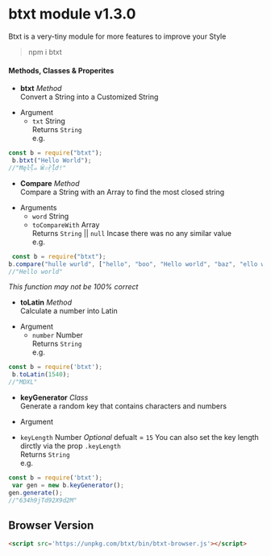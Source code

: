 # btxt module v1.3.0
Btxt is a very-tiny module for more features to improve your Style

> npm i btxt

#### Methods, Classes & Properites
* **btxt** *Method*<br>
 Convert a String into a Customized String
- Argument 
  * `txt` String<br>
 Returns `String`<br>
e.g.
```js
const b = require("btxt");
 b.btxt("Hello World");
//"Ħȩŀḹ๑ Ŵ๏ṝḹժ!"
```
* **Compare** *Method*<br>
 Compare a String with an Array to find the most closed string
- Arguments 
  * `word` String
  * `toCompareWith` Array<br>
Returns `String` || `null` Incase there was no any similar value<br>
e.g.
```js
 const b = require("btxt");
b.compare("hulle wurld", ["hello", "boo", "Hello world", "baz", "ello world"])
//"Hello world"
```
*This function may not be 100% correct*
* **toLatin** *Method*<br>
 Calculate a number into Latin
- Argument
  * `number` Number<br>
Returns `String`<br>
e.g.
```js
const b = require('btxt');
 b.toLatin(1540);
//"MDXL"
```
* **keyGenerator** *Class*<br>
 Generate a random key that contains characters and numbers
 - Argument
 * `keyLength` Number *Optional* defualt = `15` You can also set the key length dirctly via the prop `.keyLength`<br>
Returns `String`<br>
e.g.
```js
const b = require('btxt');
 var gen = new b.keyGenerator();
gen.generate();
//"634h9jTd92X9d2M"
```
## Browser Version
```html
<script src='https://unpkg.com/btxt/bin/btxt-browser.js'></script>
```
